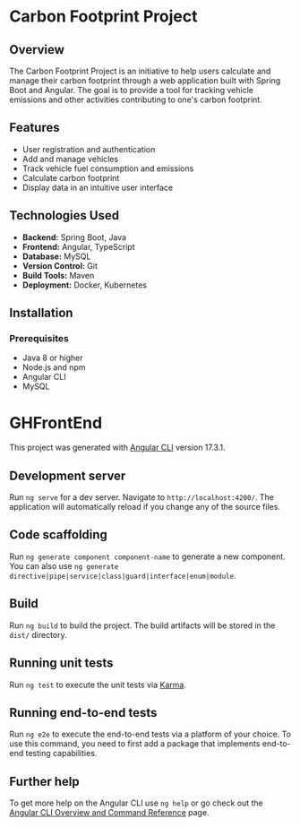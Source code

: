 # Carbon Footprint Project

## Overview
The Carbon Footprint Project is an initiative to help users calculate and manage their carbon footprint through a web application built with Spring Boot and Angular. The goal is to provide a tool for tracking vehicle emissions and other activities contributing to one's carbon footprint.

## Features
- User registration and authentication
- Add and manage vehicles
- Track vehicle fuel consumption and emissions
- Calculate carbon footprint
- Display data in an intuitive user interface

## Technologies Used
- **Backend:** Spring Boot, Java
- **Frontend:** Angular, TypeScript
- **Database:** MySQL
- **Version Control:** Git
- **Build Tools:** Maven
- **Deployment:** Docker, Kubernetes

## Installation

### Prerequisites
- Java 8 or higher
- Node.js and npm
- Angular CLI
- MySQL



# GHFrontEnd

This project was generated with [Angular CLI](https://github.com/angular/angular-cli) version 17.3.1.

## Development server

Run `ng serve` for a dev server. Navigate to `http://localhost:4200/`. The application will automatically reload if you change any of the source files.

## Code scaffolding

Run `ng generate component component-name` to generate a new component. You can also use `ng generate directive|pipe|service|class|guard|interface|enum|module`.

## Build

Run `ng build` to build the project. The build artifacts will be stored in the `dist/` directory.

## Running unit tests

Run `ng test` to execute the unit tests via [Karma](https://karma-runner.github.io).

## Running end-to-end tests

Run `ng e2e` to execute the end-to-end tests via a platform of your choice. To use this command, you need to first add a package that implements end-to-end testing capabilities.

## Further help

To get more help on the Angular CLI use `ng help` or go check out the [Angular CLI Overview and Command Reference](https://angular.io/cli) page.
